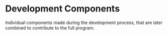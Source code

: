 # Development Components
Individual components made during the development process, that are later combined to contribute to the full program.